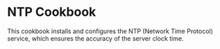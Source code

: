 # NTP Cookbook

This cookbook installs and configures the NTP (Network Time Protocol) service,
which ensures the accuracy of the server clock time.
